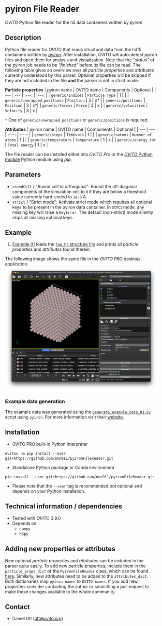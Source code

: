 # pyiron File Reader
*OVITO* Python file reader for the h5 data containers written by *pyiron*.

## Description
Python file reader for *OVITO* that reads structural data from the hdf5 containers written by [*pyiron*](https://pyiron.org/). After installation, *OVITO* will auto-detect *pyiron* files and open them for analysis and visualization. 
Note that the *"status"* of the pyiron job needs to be *"finished"* before its file can be read.
The following table gives an overview over all *particle properties* and *attributes* currently understood by this parser. Optional properties will be skipped if they are not included in the file **and** the parser is not in strict mode.

**Particle properties**
| pyiron name | OVITO name | Components | Optional |
| --- | --- | :---: | :---: |
| `generic/indices` | `Particle Type` | 1 | |
| `generic/unwrapped_positions` | `Position` | 3 | x* |
| `generic/positions` | `Position` | 3 | x*|
| `generic/forces` | `Force` | 3 | x |
| `generic/velocities` | `Velocity` | 3 | x |

`*` One of `generic/unwrapped_positions` or `generic/positions` is required.

**Attributes**
| pyiron name | OVITO name | Components | Optional |
| --- | --- | :---: | :---: |
| `generic/steps` | `Timestep` | 1 | |
| `generic/natoms` | `Number of atoms` | 1 | |
| `generic/temperature` | `Temperature` | 1 | x |
| `generic/energy_tot` | `Total energy` | 1 | x |

The file reader can be installed either into *OVITO Pro* or the [*OVITO* Python module](https://pypi.org/project/ovito/) Python module using *pip*.

## Parameters
- `roundCell` / "Round cell to orthogonal": Round the off-diagonal components of the simulation cell to `0` if they are below a threshold value currently hard-coded to `1e-8` A.
- `strict` / "Strict mode": Activate strict mode which requires all optional keys to be present in the pyiron data container. In strict mode, any missing key will raise a `KeyError`. The default (non-strict) mode silently skips all missing optional keys.

## Example
1. [Example 01](Examples/example_01.py) loads the [`lmp.h5` structure file](Examples/example_01/lmp.h5) and prints all *particle properties* and *attributes* found therein.

The following image shows the same file in the *OVITO PRO* desktop application.
![Example 01](Examples/example_01.png)

### Example data generation
The example data was generated using the [`generate_example_data_01.py`](Examples/generate_example_data_01.py) script using `pyiron`. For more information visit their [website](https://pyiron.org/).

## Installation
- OVITO PRO built-in Python interpreter
```
ovitos -m pip install --user git+https://github.com/nnn911/pyironFileReader.git
``` 
- Standalone Python package or Conda environment
```
pip install --user git+https://github.com/nnn911/pyironFileReader.git
```
- Please note that the `--user` tag is recommended but optional and depends on your Python installation.

## Technical information / dependencies
- Tested with *OVITO* 3.9.0
- Depends on:
    - `numpy` 
    - `h5py`

## Adding new properties or attributes
New optional *particle properties* and *attributes* can be included in the parser quite easily. To add new particle properties, include them in the `particle_props_dict` of the `PyironFileReader` class, which can be found [here](src/pyironFileReader/__init__.py). Similarly, new attributes need to be added to the `attributes_dict`. Both dictionaries map `pyiron names` to `OVITO names`. If you add new properties consider contacting the author or submitting a pull request to make these changes available to the whole community.

## Contact
- Daniel Utt (utt@ovito.org)
